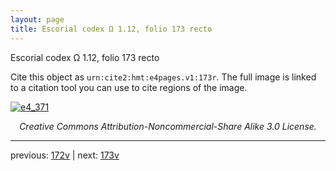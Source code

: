 ```yaml
---
layout: page
title: Escorial codex Ω 1.12, folio 173 recto
---
```


Escorial codex Ω 1.12, folio 173 recto

Cite this object as `urn:cite2:hmt:e4pages.v1:173r`.  The full image is linked to a citation tool you can use to cite regions of the image.

[![e4_371](http://www.homermultitext.org/iipsrv?IIIF=/project/homer/pyramidal/deepzoom/hmt/e4img/2017a/e4_371.tif/full/800,/0/default.jpg)](http://www.homermultitext.org/ict2/?urn=urn:cite2:hmt:e4img.2017a:e4_371) 

<p style="text-align: center; font-style: italic;">Creative Commons Attribution-Noncommercial-Share Alike 3.0 License.</p>

---

previous: [172v](../172v/) | next: [173v](../173v/)